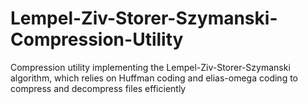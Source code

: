 # Lempel-Ziv-Storer-Szymanski-Compression-Utility
Compression utility implementing the Lempel-Ziv-Storer-Szymanski algorithm, which relies on Huffman coding and elias-omega coding to compress and decompress files efficiently
